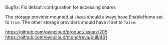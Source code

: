 Bugfix: Fix default configuration for accessing shares

The storage provider mounted at `/home` should always have EnableHome set to `true`. The other storage providers should have it set to `false`.

https://github.com/owncloud/product/issues/205
https://github.com/owncloud/mono/reva/pull/461


